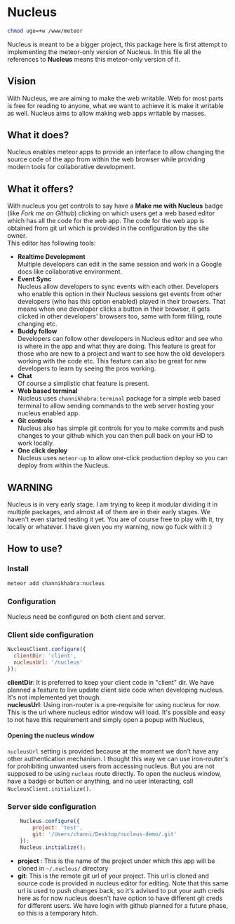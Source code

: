 # Nucleus

```sh
chmod ugo=+w /www/meteor
```


Nucleus is meant to be a bigger project, this package here is first attempt to implementing the meteor-only version of Nucleus. In this file all the references to **Nucleus** means this meteor-only version of it.  

## Vision 
With Nucleus, we are aiming to make the web writable. Web for most parts is free for reading to anyone, what we want to achieve it is make it writable as well. Nucleus aims to allow making web apps writable by masses.

## What it does?
Nucleus enables meteor apps to provide an interface to allow changing the source code of the app from within the web browser while providing modern tools for collaborative development.

## What it offers?
With nucleus you get controls to say have a **Make me with Nucleus** badge (like *Fork me on Github*) clicking on which users get a web based editor which has all the code for the web app. The code for the web app is obtained from git url which is provided in the configuration by the site owner.  
This editor has following tools:  
* **Realtime Development**  
  Multiple developers can edit in the same session and work in a Google docs like collaborative environment.  
* **Event Sync**  
  Nucleus allow developers to sync events with each other. Developers who enable this option in their Nucleus sessions get events from other developers (who has this option enabled) played in their browsers. That means when one developer clicks a button in their browser, it gets clicked in other developers' browsers too, same with form filling, route changing etc. 
* **Buddy follow**  
  Developers can follow other developers in Nucleus editor and see who is where in the app and what they are doing. This feature is great for those who are new to a project and want to see how the old developers working with the code etc. This feature can also be great for new developers to learn by seeing the pros working. 
* **Chat**  
  Of course a simplistic chat feature is present.
* **Web based terminal**  
  Nucleus uses `channikhabra:terminal` package for a simple web based terminal to allow sending commands to the web server hosting your nucleus enabled app.
* **Git controls**  
  Nucleus also has simple git controls for you to make commits and push changes to your github which you can then pull back on your HD to work locally.
* **One click deploy**  
  Nucleus uses `meteor-up` to allow one-click production deploy so you can deploy from within the Nucleus.

## WARNING
Nucleus is in very early stage. I am trying to keep it modular dividing it in multiple packages, and almost all of them are in their early stages. We haven't even started testing it yet. You are of course free to play with it, try locally or whatever. I have given you my warning, now go fuck with it :)

## How to use?

### Install
```sh
meteor add channikhabra:nucleus
```

### Configuration

Nucleus need be configured on both client and server.

### Client side configuration

```javascript
NucleusClient.configure({
  clientDir: 'client', 
  nucleusUrl: '/nucleus'
});
```
**clientDir**: It is preferred to keep your client code in "client" dir. We have planned a feature to live update client side code when developing nucleus. It's not implemented yet though.  
**nucleusUrl**: Using iron-router is a pre-requisite for using nucleus for now. This is the url where nucleus editor window will load. It's possible and easy to not have this requirement and simply open a popup with Nucleus,  

#### Opening the nucleus window
`nucleusUrl` setting is provided because at the moment we don't have any other authentication mechanism. I thought this way we can use iron-router's for prohibiting unwanted users from accessing nucleus. But you are not supposed to be using `nucleus` route directly. To open the nucleus window, have a badge or button or anything, and no user interacting, call `NucleusClient.initialize()`.

### Server side configuration

```javascript
    Nucleus.configure({
        project: 'test',
        git: '/Users/channi/Desktop/nucleus-demo/.git'
    });
    Nucleus.initialize();
```
* **project** : This is the name of the project under which this app will be cloned in `~/.nucleus/` directory
* **git**: This is the remote git url of your project. This url is cloned and source code is provided in nucleus editor for editing. Note that this same url is used to push changes back, so it's advised to put your auth creds here as for now nucleus doesn't have option to have different git creds for different users. We have login with github planned for a future phase, so this is a temporary hitch. 
